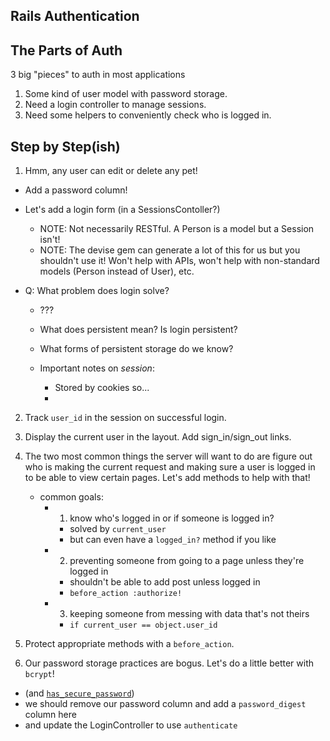 ## Rails Authentication

## The Parts of Auth

3 big "pieces" to auth in most applications

1. Some kind of user model with password storage.
2. Need a login controller to manage sessions.
3. Need some helpers to conveniently check who is logged in.

## Step by Step(ish)

1. Hmm, any user can edit or delete any pet!
  * Add a password column!
  * Let's add a login form (in a SessionsContoller?)
    * NOTE: Not necessarily RESTful. A Person is a model but a Session isn't!
    * NOTE: The devise gem can generate a lot of this for us but you shouldn't use it! Won't help with APIs, won't help with non-standard models (Person instead of User), etc.

  * Q: What problem does login solve?
    * ???



    * What does persistent mean? Is login persistent?
    * What forms of persistent storage do we know?
    * Important notes on _session_:
      * Stored by cookies so...
      *

2. Track `user_id` in the session on successful login.

3. Display the current user in the layout. Add sign_in/sign_out links.

4. The two most common things the server will want to do are figure
   out who is making the current request and making sure a user is
   logged in to be able to view certain pages. Let's add methods to
   help with that!
   * common goals:
     * 1) know who's logged in or if someone is logged in?
       * solved by `current_user`
       * but can even have a `logged_in?` method if you like
     * 2) preventing someone from going to a page unless they're logged in
       * shouldn't be able to add post unless logged in
       * `before_action :authorize!`
     * 3) keeping someone from messing with data that's not theirs
       * `if current_user == object.user_id`

5. Protect appropriate methods with a `before_action`.

6. Our password storage practices are bogus. Let's do a little better with `bcrypt`!
  * (and [`has_secure_password`][hsp])
  * we should remove our password column and
    add a `password_digest` column here
  * and update the LoginController to use `authenticate`

[hsp]: http://api.rubyonrails.org/classes/ActiveModel/SecurePassword/ClassMethods.html
